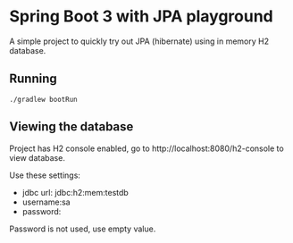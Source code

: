 # Spring Boot 3 with JPA playground

A simple project to quickly try out JPA (hibernate) using in memory H2 database.

## Running

    ./gradlew bootRun

## Viewing the database

Project has H2 console enabled, go to http://localhost:8080/h2-console to view database.

Use these settings:
- jdbc url: jdbc:h2:mem:testdb
- username:sa 
- password:

Password is not used, use empty value.